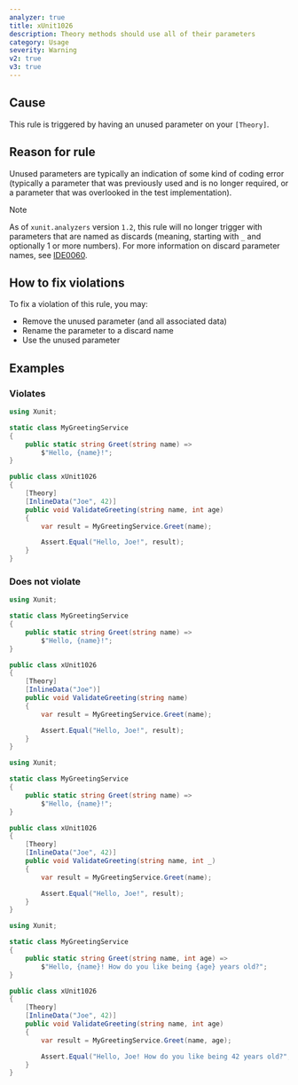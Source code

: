 ```yaml
---
analyzer: true
title: xUnit1026
description: Theory methods should use all of their parameters
category: Usage
severity: Warning
v2: true
v3: true
---
```


## Cause

This rule is triggered by having an unused parameter on your `[Theory]`.

## Reason for rule

Unused parameters are typically an indication of some kind of coding error (typically a parameter that was previously used and is no longer required, or a parameter that was overlooked in the test implementation).

> [!NOTE]
> As of `xunit.analyzers` version `1.2`, this rule will no longer trigger with parameters that are named as discards (meaning, starting with `_` and optionally 1 or more numbers). For more information on discard parameter names, see [IDE0060](https://learn.microsoft.com/dotnet/fundamentals/code-analysis/style-rules/ide0060).</div>

## How to fix violations

To fix a violation of this rule, you may:

* Remove the unused parameter (and all associated data)
* Rename the parameter to a discard name
* Use the unused parameter

## Examples

### Violates

```csharp
using Xunit;

static class MyGreetingService
{
    public static string Greet(string name) =>
        $"Hello, {name}!";
}

public class xUnit1026
{
    [Theory]
    [InlineData("Joe", 42)]
    public void ValidateGreeting(string name, int age)
    {
        var result = MyGreetingService.Greet(name);

        Assert.Equal("Hello, Joe!", result);
    }
}
```

### Does not violate

```csharp
using Xunit;

static class MyGreetingService
{
    public static string Greet(string name) =>
        $"Hello, {name}!";
}

public class xUnit1026
{
    [Theory]
    [InlineData("Joe")]
    public void ValidateGreeting(string name)
    {
        var result = MyGreetingService.Greet(name);

        Assert.Equal("Hello, Joe!", result);
    }
}
```

```csharp
using Xunit;

static class MyGreetingService
{
    public static string Greet(string name) =>
        $"Hello, {name}!";
}

public class xUnit1026
{
    [Theory]
    [InlineData("Joe", 42)]
    public void ValidateGreeting(string name, int _)
    {
        var result = MyGreetingService.Greet(name);

        Assert.Equal("Hello, Joe!", result);
    }
}
```

```csharp
using Xunit;

static class MyGreetingService
{
    public static string Greet(string name, int age) =>
        $"Hello, {name}! How do you like being {age} years old?";
}

public class xUnit1026
{
    [Theory]
    [InlineData("Joe", 42)]
    public void ValidateGreeting(string name, int age)
    {
        var result = MyGreetingService.Greet(name, age);

        Assert.Equal("Hello, Joe! How do you like being 42 years old?", result);
    }
}
```

